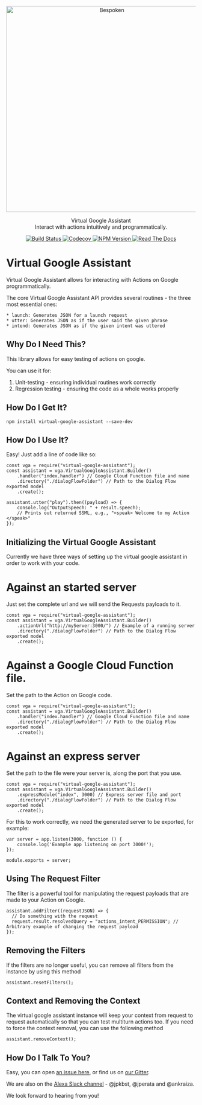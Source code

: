 <p align="center">
  <a href="https://bespoken.io/">
    <img alt="Bespoken" src="https://bespoken.io/wp-content/uploads/Bespoken-Logo-RGB-e1500333659572.png" width="546">
  </a>
</p>

<p align="center">
  Virtual Google Assistant<br>
  Interact with actions intuitively and programmatically.
</p>

<p align="center">
    <a href="https://travis-ci.org/bespoken/virtual-google-assistant">
        <img alt="Build Status" class="badge" src="https://travis-ci.org/bespoken/virtual-google-assistant.svg?branch=master">
    </a>
    <a href="https://codecov.io/gh/bespoken/virtual-google-assistant">
      <img src="https://codecov.io/gh/bespoken/virtual-google-assistant/branch/master/graph/badge.svg" alt="Codecov" />
    </a>
    <a href="https://www.npmjs.com/package/virtual-google-assistant">
        <img alt="NPM Version" class="badge" src="https://img.shields.io/npm/v/virtual-google-assistant.svg">
    </a>
    <a href="https://gitter.im/bespoken/bst?utm_source=badge&utm_medium=badge&utm_campaign=pr-badge&utm_content=badge">
        <img alt="Read The Docs" class="badge" src="https://badges.gitter.im/bespoken/bst.svg">
    </a>
</p>


# Virtual Google Assistant
Virtual Google Assistant allows for interacting with Actions on Google programmatically.

The core Virtual Google Assistant API provides several routines - the three most essential ones:

    * launch: Generates JSON for a launch request
    * utter: Generates JSON as if the user said the given phrase
    * intend: Generates JSON as if the given intent was uttered

## Why Do I Need This?
This library allows for easy testing of actions on google.

You can use it for:

1) Unit-testing - ensuring individual routines work correctly
2) Regression testing - ensuring the code as a whole works properly

## How Do I Get It?
```
npm install virtual-google-assistant --save-dev
```

## How Do I Use It?
Easy! Just add a line of code like so:
```
const vga = require("virtual-google-assistant");
const assistant = vga.VirtualGoogleAssistant.Builder()
    .handler("index.handler") // Google Cloud Function file and name
    .directory("./dialogFlowFolder") // Path to the Dialog Flow exported model
    .create();

assistant.utter("play").then((payload) => {
    console.log("OutputSpeech: " + result.speech);
    // Prints out returned SSML, e.g., "<speak> Welcome to my Action </speak>"
});
```

## Initializing the Virtual Google Assistant

Currently we have three ways of setting up the virtual google assistant in order to work with your code.

# Against an started server

Just set the complete url and we will send the Requests payloads to it.

```
const vga = require("virtual-google-assistant");
const assistant = vga.VirtualGoogleAssistant.Builder()
    .actionUrl("http://myServer:3000/") // Example of a running server
    .directory("./dialogFlowFolder") // Path to the Dialog Flow exported model
    .create();
```

# Against a Google Cloud Function file.

Set the path to the Action on Google code.

```
const vga = require("virtual-google-assistant");
const assistant = vga.VirtualGoogleAssistant.Builder()
    .handler("index.handler") // Google Cloud Function file and name
    .directory("./dialogFlowFolder") // Path to the Dialog Flow exported model
    .create();
 ```


# Against an express server

Set the path to the file were your server is, along the port that you use.

```
const vga = require("virtual-google-assistant");
const assistant = vga.VirtualGoogleAssistant.Builder()
    .expressModule("index", 3000) // Express server file and port
    .directory("./dialogFlowFolder") // Path to the Dialog Flow exported model
    .create();
 ```

For this to work correctly, we need the generated server to be exported, for example:
```
var server = app.listen(3000, function () {
    console.log('Example app listening on port 3000!');
});

module.exports = server;
```


## Using The Request Filter
The filter is a powerful tool for manipulating the request payloads that are made to your Action on Google.
```
assistant.addFilter((requestJSON) => {
  // Do something with the request
  request.result.resolvedQuery = "actions_intent_PERMISSION"; // Arbitrary example of changing the request payload
});
```

## Removing the Filters
If the filters are no longer useful, you can remove all filters from the instance by using this method
```
assistant.resetFilters();
```


## Context and Removing the Context
The virtual google assistant instance will keep your context from request to request automatically so that you can test multiturn actions too.
If you need to force the context removal, you can use the following method
```
assistant.removeContext();
```



## How Do I Talk To You?
Easy, you can open [an issue here](https://github.com/bespoken/virtual-google-assistant/issues), or find us on [our Gitter](https://gitter.im/bespoken/virtual-alexa).

We are also on the [Alexa Slack channel](http://amazonalexa.slack.com) - @jpkbst, @jperata and @ankraiza.

We look forward to hearing from you!

